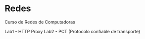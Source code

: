# Redes
Curso de Redes de Computadoras

Lab1 - HTTP Proxy
Lab2 - PCT (Protocolo confiable de transporte)
